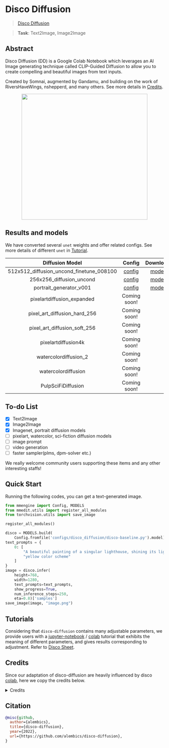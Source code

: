 # Disco Diffusion

> [Disco Diffusion](https://github.com/alembics/disco-diffusion)

> **Task**: Text2Image, Image2Image

<!-- [ALGORITHM] -->

## Abstract

<!-- [ABSTRACT] -->

Disco Diffusion (DD) is a Google Colab Notebook which leverages an AI Image generating technique called CLIP-Guided Diffusion to allow you to create compelling and beautiful images from text inputs.

Created by Somnai, augmented by Gandamu, and building on the work of RiversHaveWings, nshepperd, and many others. See more details in [Credits](#credits).

<!-- [IMAGE] -->

<div align=center >
 <img src="https://user-images.githubusercontent.com/22982797/204526957-ac30547e-5a44-417a-aaa2-6b357b4a139c.png" width="400"/>
</div >

## Results and models

We have converted several `unet` weights and offer related configs. See more details of different `unet` in [Tutorial](#tutorials).

|             Diffusion Model              |                                   Config                                    |                                       Download                                        |
| :--------------------------------------: | :-------------------------------------------------------------------------: | :-----------------------------------------------------------------------------------: |
| 512x512_diffusion_uncond_finetune_008100 | [config](configs/disco_diffusion/disco-diffusion_adm-u-finetuned_imagenet-512x512.py) | [model](https://download.openmmlab.com/mmediting/synthesizers/disco/adm-u_finetuned_imagenet-512x512-ab471d70.pth) |
|         256x256_diffusion_uncond         | [config](configs/disco_diffusion/disco-diffusion_adm-u-finetuned_imagenet-256x256.py) |                                      [model](<>)                                      |
|         portrait_generator_v001          |     [config](configs/disco_diffusion/disco-diffusion_portrait-generator-v001.py)      | [model](https://download.openmmlab.com/mmediting/synthesizers/disco/adm-u-cvt-rgb_portrait-v001-f4a3f3bc.pth) |
|        pixelartdiffusion_expanded        |                                Coming soon!                                 |                                                                                       |
|       pixel_art_diffusion_hard_256       |                                Coming soon!                                 |                                                                                       |
|       pixel_art_diffusion_soft_256       |                                Coming soon!                                 |                                                                                       |
|           pixelartdiffusion4k            |                                Coming soon!                                 |                                                                                       |
|          watercolordiffusion_2           |                                Coming soon!                                 |                                                                                       |
|           watercolordiffusion            |                                Coming soon!                                 |                                                                                       |
|            PulpSciFiDiffusion            |                                Coming soon!                                 |                                                                                       |

## To-do List

- [x] Text2Image
- [x] Image2Image
- [x] Imagenet, portrait diffusion models
- [ ] pixelart, watercolor, sci-fiction diffusion models
- [ ] image prompt
- [ ] video generation
- [ ] faster sampler(plms, dpm-solver etc.)

We really welcome community users supporting these items and any other interesting staffs!

## Quick Start

Running the following codes, you can get a text-generated image.

```python
from mmengine import Config, MODELS
from mmedit.utils import register_all_modules
from torchvision.utils import save_image

register_all_modules()

disco = MODELS.build(
    Config.fromfile('configs/disco_diffusion/disco-baseline.py').model).cuda().eval()
text_prompts = {
    0: [
        "A beautiful painting of a singular lighthouse, shining its light across a tumultuous sea of blood by greg rutkowski and thomas kinkade, Trending on artstation.",
        "yellow color scheme"
    ]
}
image = disco.infer(
    height=768,
    width=1280,
    text_prompts=text_prompts,
    show_progress=True,
    num_inference_steps=250,
    eta=0.8)['samples']
save_image(image, "image.png")

```

## Tutorials

Considering that `disco-diffusion` contains many adjustable parameters, we provide users with a [jupyter-notebook](configs/disco_diffusion/tutorials.ipynb) / [colab](https://githubtocolab.com/open-mmlab/mmediting/blob/dev-1.x/configs/disco_diffusion/tutorials.ipynb) tutorial that exhibits the meaning of different parameters, and gives results corresponding to adjustment.
Refer to [Disco Sheet](https://docs.google.com/document/d/1l8s7uS2dGqjztYSjPpzlmXLjl5PM3IGkRWI3IiCuK7g/edit).

## Credits

Since our adaptation of disco-diffusion are heavily influenced by disco [colab](https://colab.research.google.com/github/alembics/disco-diffusion/blob/main/Disco_Diffusion.ipynb#scrollTo=License), here we copy the credits below.

<details>
<summary>Credits</summary>
Original notebook by Katherine Crowson (https://github.com/crowsonkb, https://twitter.com/RiversHaveWings). It uses either OpenAI's 256x256 unconditional ImageNet or Katherine Crowson's fine-tuned 512x512 diffusion model (https://github.com/openai/guided-diffusion), together with CLIP (https://github.com/openai/CLIP) to connect text prompts with images.

Modified by Daniel Russell (https://github.com/russelldc, https://twitter.com/danielrussruss) to include (hopefully) optimal params for quick generations in 15-100 timesteps rather than 1000, as well as more robust augmentations.

Further improvements from Dango233 and nshepperd helped improve the quality of diffusion in general, and especially so for shorter runs like this notebook aims to achieve.

Vark added code to load in multiple Clip models at once, which all prompts are evaluated against, which may greatly improve accuracy.

The latest zoom, pan, rotation, and keyframes features were taken from Chigozie Nri's VQGAN Zoom Notebook (https://github.com/chigozienri, https://twitter.com/chigozienri)

Advanced DangoCutn Cutout method is also from Dango223.

\--

Disco:

Somnai (https://twitter.com/Somnai_dreams) added Diffusion Animation techniques, QoL improvements and various implementations of tech and techniques, mostly listed in the changelog below.

3D animation implementation added by Adam Letts (https://twitter.com/gandamu_ml) in collaboration with Somnai. Creation of disco.py and ongoing maintenance.

Turbo feature by Chris Allen (https://twitter.com/zippy731)

Improvements to ability to run on local systems, Windows support, and dependency installation by HostsServer (https://twitter.com/HostsServer)

VR Mode by Tom Mason (https://twitter.com/nin_artificial)

Horizontal and Vertical symmetry functionality by nshepperd. Symmetry transformation_steps by huemin (https://twitter.com/huemin_art). Symmetry integration into Disco Diffusion by Dmitrii Tochilkin (https://twitter.com/cut_pow).

Warp and custom model support by Alex Spirin (https://twitter.com/devdef).

Pixel Art Diffusion, Watercolor Diffusion, and Pulp SciFi Diffusion models from KaliYuga (https://twitter.com/KaliYuga_ai). Follow KaliYuga's Twitter for the latest models and for notebooks with specialized settings.

Integration of OpenCLIP models and initiation of integration of KaliYuga models by Palmweaver / Chris Scalf (https://twitter.com/ChrisScalf11)

Integrated portrait_generator_v001 from Felipe3DArtist (https://twitter.com/Felipe3DArtist)

</details>

## Citation

```bibtex
@misc{github,
  author={alembics},
  title={disco-diffusion},
  year={2022},
  url={https://github.com/alembics/disco-diffusion},
}
```
